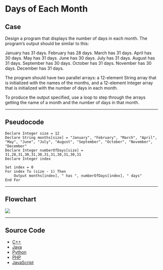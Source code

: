 # Days of Each Month

## Case

Design a program that displays the number of days in each month. The program’s output should be similar to this:

January has 31 days.
February has 28 days.
March has 31 days.
April has 30 days.
May has 31 days.
June has 30 days.
July has 31 days.
August has 31 days.
September has 30 days.
October has 31 days.
November has 30 days.
December has 31 days.

The program should have two parallel arrays: a 12-element String array that is initialized with the names of the months, and a 12-element Integer array that is initialized with the number of days in each month.

To produce the output specified, use a loop to step through the arrays getting the name of a month and the number of days in that month.

<hr>

## Pseudocode

```
Declare Integer size = 12
Declare String months[size] = "January", "February", "March", "April", "May", "June", "July", "August", "September", "October", "November", "December"
Declare Integer numberOfDays[size] = 31,28,31,30,31,30,31,31,30,31,30,31
Declare Integer index

Set index = 0
For index To (size - 1) Then
    Output months[index], " has ", numberOfDays[index], " days"
End For
```

<hr>

## Flowchart

<img src="design/.png"  >

<hr>

## Source Code

- [C++](daysOfEachMonth.cpp)
- [Java](daysOfEachMonth.java)
- [Python](daysOfEachMonth.py)
- [PHP](daysOfEachMonth.php)
- [JavaScript](daysOfEachMonth.js)
